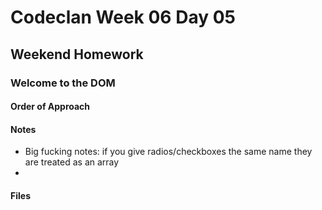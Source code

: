 # Codeclan Week 06 Day 05
## Weekend Homework
### Welcome to the DOM


#### Order of Approach

#### Notes

* Big fucking notes: if you give radios/checkboxes the same name they are treated as an array
* 

#### Files
